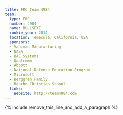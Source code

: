 ```yaml
---
title: FRC Team 4984
team:
  type: FRC
  number: 4984
  name: BULLSEYE
  rookie_year: 2014
  location: Temecula, California, USA
  sponsors:
  - Vaniman Manufacturing
  - NASA
  - BAE Systems
  - Qualcomm
  - Abbott
  - National Defense Education Program
  - Microsoft
  - Berggren Family
  - Rancho Christian School
  links:
    Website: http://team4984.com
---
```


{% include remove_this_line_and_add_a_paragraph %}